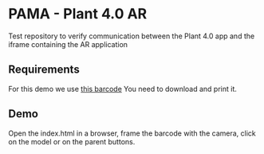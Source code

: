 # PAMA - Plant 4.0 AR
Test repository to verify communication between the Plant 4.0 app and the iframe containing the AR application

## Requirements
For this demo we use [this barcode](https://github.com/nicolocarpignoli/artoolkit-barcode-markers-collection/blob/master/3x3/3.png)
You need to download and print it.

## Demo
Open the index.html in a browser, frame the barcode with the camera, click on the model or on the parent buttons. 
